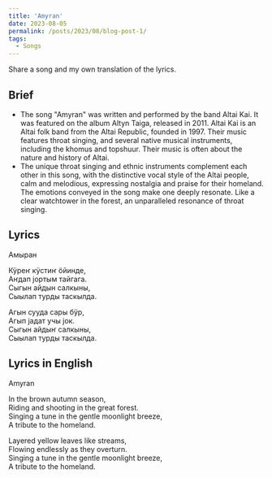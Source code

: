 ```yaml
---
title: 'Amyran'
date: 2023-08-05
permalink: /posts/2023/08/blog-post-1/
tags:
  - Songs
---
```


Share a song and my own translation of the lyrics.

## Brief
- The song "Amyran" was written and performed by the band Altai Kai. It was featured on the album Altyn Taiga, released in 2011. Altai Kai is an Altai folk band from the Altai Republic, founded in 1997. Their music features throat singing, and several native musical instruments, including the khomus and topshuur. Their music is often about the nature and history of Altai.
- The unique throat singing and ethnic instruments complement each other in this song, with the distinctive vocal style of the Altai people, calm and melodious, expressing nostalgia and praise for their homeland. The emotions conveyed in the song make one deeply resonate. Like a clear watchtower in the forest, an unparalleled resonance of throat singing.

## Lyrics
Амыран  

Кӱреҥ кӱстиҥ ӧйинде,  
Аҥдап јортым тайгага.  
Сыгын айдын салкыны,  
Сыылап турды таскылда.  
 
Агын сууда сары бӱр,  
Агып јадат учы јок.  
Сыгын айдыҥ салкыны,  
Сыылап турды таскылда.  

## Lyrics in English
Amyran  

In the brown autumn season,  
Riding and shooting in the great forest.  
Singing a tune in the gentle moonlight breeze,  
A tribute to the homeland.  

Layered yellow leaves like streams,  
Flowing endlessly as they overturn.  
Singing a tune in the gentle moonlight breeze,  
A tribute to the homeland.   
